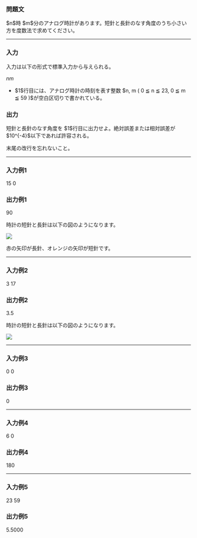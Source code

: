 
<div>

<div>

<div>

<section>

### **問題文**

<p>
$n$時 $m$分のアナログ時計があります。短針と長針のなす角度のうち小さい方を度数法で求めてください。
</p>

</section>

</div>

---

<div>

<div>

<section>

### **入力**

<p>
入力は以下の形式で標準入力から与えられる。
</p>

<div>

$n$$m$
</div>

<ul>

<li>
$1$行目には、アナログ時計の時刻を表す整数 $n, m ( 0 ≦ n ≦ 23, 0 ≦ m ≦ 59 )$が空白区切りで書かれている。
</li>

</ul>

</section>

</div>

<div>

<section>

### **出力**

<p>
短針と長針のなす角度を $1$行目に出力せよ。絶対誤差または相対誤差が $10^{-4}$以下であれば許容される。
</p>

<p>
末尾の改行を忘れないこと。
</p>

</section>

</div>

</div>

---

<div>

<section>

### **入力例1**

<div>

15 0

</div>

</section>

</div>

<div>

<section>

### **出力例1**

<div>

90

</div>

<p>
時計の短針と長針は以下の図のようになります。
</p>

<img src="https://arc045.contest.atcoder.jp/img/abc/030/7b98dfb77e0c940707fc2a225d666edf/B-sample1.png">

</img>

<p>
赤の矢印が長針、オレンジの矢印が短針です。
</p>

</section>

</div>

---

<div>

<section>

### **入力例2**

<div>

3 17

</div>

</section>

</div>

<div>

<section>

### **出力例2**

<div>

3.5

</div>

<p>
時計の短針と長針は以下の図のようになります。
</p>

<img src="https://arc045.contest.atcoder.jp/img/abc/030/62139091c4d63599ada45a8b3656e323/B-sample2.png">

</img>

</section>

</div>

---

<div>

<section>

### **入力例3**

<div>

0 0

</div>

</section>

</div>

<div>

<section>

### **出力例3**

<div>

0

</div>

</section>

</div>

---

<div>

<section>

### **入力例4**

<div>

6 0

</div>

</section>

</div>

<div>

<section>

### **出力例4**

<div>

180

</div>

</section>

</div>

---

<div>

<section>

### **入力例5**

<div>

23 59

</div>

</section>

</div>

<div>

<section>

### **出力例5**

<div>

5.5000

</div>

</section>

</div>

</div>

</div>
